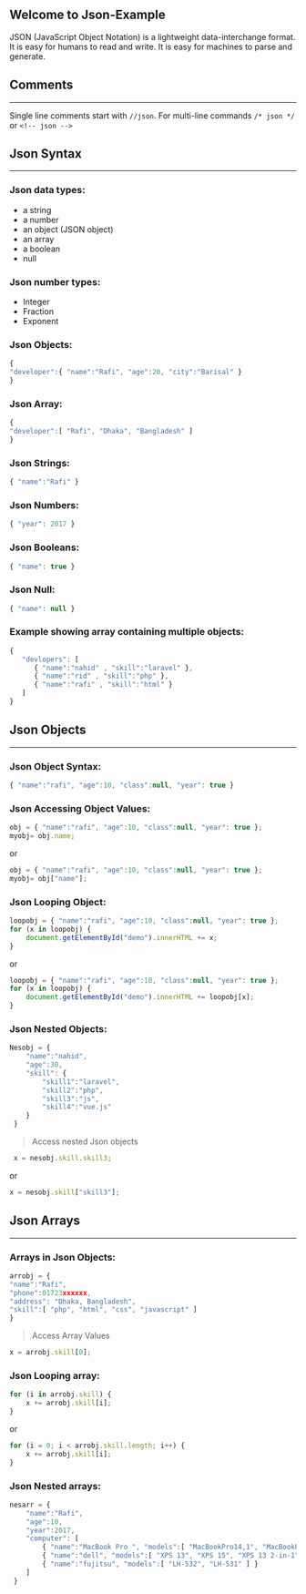 ## Welcome to Json-Example
JSON (JavaScript Object Notation) is a lightweight data-interchange format. It is easy for humans to read and write. It is easy for machines to parse and generate.

## Comments
---
Single line comments start with `//json`. For multi-line commands `/* json */` or `<!-- json -->` 

## Json Syntax
---
### Json data types:
* a string
* a number
* an object (JSON object)
* an array
* a boolean
* null

### Json number types:
* Integer
* Fraction
* Exponent

### Json Objects:
```js
{
"developer":{ "name":"Rafi", "age":20, "city":"Barisal" }
}
```
### Json Array:
```js
{
"developer":[ "Rafi", "Dhaka", "Bangladesh" ]
}
```
### Json Strings:
```js
{ "name":"Rafi" }
```
### Json Numbers:
```js
{ "year": 2017 }
```
### Json Booleans:
```js
{ "name": true }
```
### Json Null:
```js
{ "name": null }
```
### Example showing array containing multiple objects:
```js
{
   "devlopers": [
      { "name":"nahid" , "skill":"laravel" },
      { "name":"rid" , "skill":"php" },
      { "name":"rafi" , "skill":"html" }
   ]
}
```
## Json Objects
---
### Json Object Syntax:
```js
{ "name":"rafi", "age":10, "class":null, "year": true }
```
### Json Accessing Object Values:
```js
obj = { "name":"rafi", "age":10, "class":null, "year": true };
myobj= obj.name;
```
or
```js
obj = { "name":"rafi", "age":10, "class":null, "year": true };
myobj= obj["name"];
```
### Json Looping Object:
```js
loopobj = { "name":"rafi", "age":10, "class":null, "year": true };
for (x in loopobj) {
    document.getElementById("demo").innerHTML += x;
}
```
or
```js
loopobj = { "name":"rafi", "age":10, "class":null, "year": true };
for (x in loopobj) {
    document.getElementById("demo").innerHTML += loopobj[x];
}
```
### Json Nested Objects:
```js
Nesobj = {
    "name":"nahid",
    "age":30,
    "skill": {
        "skill1":"laravel",
        "skill2":"php",
        "skill3":"js",
        "skill4":"vue.js"
    }
 }
 ```
> Access nested Json objects
```js
 x = nesobj.skill.skill3;
```
or
```js
x = nesobj.skill["skill3"];
```
## Json Arrays
---
### Arrays in Json Objects:
```js
arrobj = {
"name":"Rafi",
"phone":01723xxxxxx,
"address": "Dhaka, Bangladesh",
"skill":[ "php", "html", "css", "javascript" ]
}
```
> Access Array Values
```js
x = arrobj.skill[0];
```
### Json Looping array:
```js
for (i in arrobj.skill) {
    x += arrobj.skill[i];
}
```
or
```js
for (i = 0; i < arrobj.skill.length; i++) {
    x += arrobj.skill[i];
}
```
### Json Nested arrays:
```js
nesarr = {
    "name":"Rafi",
    "age":10,
    "year":2017,
    "computer": [
        { "name":"MacBook Pro ", "models":[ "MacBookPro14,1", "MacBookPro14,2", "MacBookPro14,3" ] },
        { "name":"dell", "models":[ "XPS 13", "XPS 15", "XPS 13 2-in-1" ] },
        { "name":"fujitsu", "models":[ "LH-532", "LH-531" ] }
    ]
 }
 ```
 
